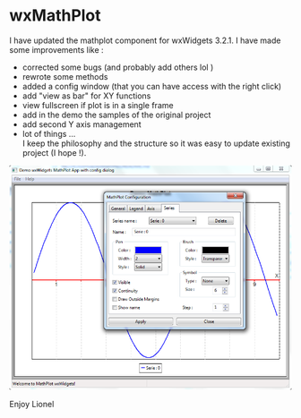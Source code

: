 # wxMathPlot

I have updated the mathplot component for wxWidgets 3.2.1.
I have made some improvements like :
- corrected some bugs (and probably add others lol )
- rewrote some methods
- added a config window (that you can have access with the right click)
- add "view as bar" for XY functions
- view fullscreen if plot is in a single frame
- add in the demo the samples of the original project
- add second Y axis management
- lot of things ...<br>
I keep the philosophy and the structure so it was easy to update existing project (I hope !).

![Demo](Demo.png "Demo")  

Enjoy
Lionel
